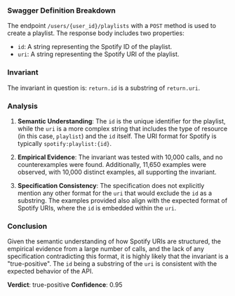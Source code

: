 ### Swagger Definition Breakdown
The endpoint `/users/{user_id}/playlists` with a `POST` method is used to create a playlist. The response body includes two properties:
- `id`: A string representing the Spotify ID of the playlist.
- `uri`: A string representing the Spotify URI of the playlist.

### Invariant
The invariant in question is: `return.id` is a substring of `return.uri`.

### Analysis
1. **Semantic Understanding**: The `id` is the unique identifier for the playlist, while the `uri` is a more complex string that includes the type of resource (in this case, `playlist`) and the `id` itself. The URI format for Spotify is typically `spotify:playlist:{id}`.

2. **Empirical Evidence**: The invariant was tested with 10,000 calls, and no counterexamples were found. Additionally, 11,650 examples were observed, with 10,000 distinct examples, all supporting the invariant.

3. **Specification Consistency**: The specification does not explicitly mention any other format for the `uri` that would exclude the `id` as a substring. The examples provided also align with the expected format of Spotify URIs, where the `id` is embedded within the `uri`.

### Conclusion
Given the semantic understanding of how Spotify URIs are structured, the empirical evidence from a large number of calls, and the lack of any specification contradicting this format, it is highly likely that the invariant is a "true-positive". The `id` being a substring of the `uri` is consistent with the expected behavior of the API.

**Verdict**: true-positive
**Confidence**: 0.95
